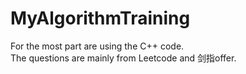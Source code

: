 # MyAlgorithmTraining
For the most part are using the C++ code.  
The questions are mainly from Leetcode and 剑指offer.     